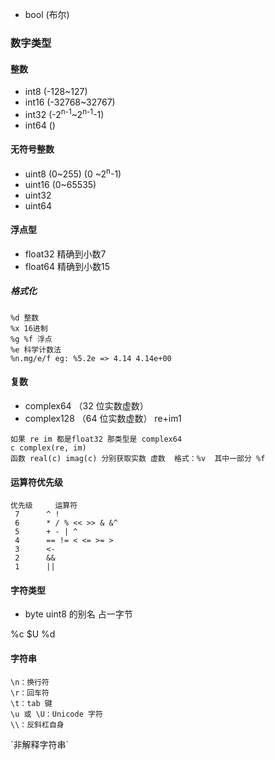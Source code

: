 
- bool (布尔)


### 数字类型

#### 整数
 
- int8 (-128~127)
- int16 (-32768~32767)
- int32 (-2<sup>n-1</sup>~2<sup>n-1</sup>-1)
- int64 ()

#### 无符号整数

- uint8 (0~255) (0 ~2<sup>n</sup>-1)
- uint16 (0~65535)
- uint32
- uint64

#### 浮点型

- float32  精确到小数7
- float64  精确到小数15

##### 格式化
```
%d 整数
%x 16进制
%g %f 浮点
%e 科学计数法
%n.mg/e/f eg: %5.2e => 4.14 4.14e+00
```

#### 复数
- complex64 （32 位实数虚数）
- complex128 （64 位实数虚数） re+im1
```
如果 re im 都是float32 那类型是 complex64
c complex(re, im)
函数 real(c) imag(c) 分别获取实数 虚数  格式：%v  其中一部分 %f
```

#### 运算符优先级

```
优先级 	运算符
 7 		^ !
 6 		* / % << >> & &^
 5 		+ - | ^
 4 		== != < <= >= >
 3 		<-
 2 		&&
 1 		||
```

#### 字符类型

- byte uint8 的别名 占一字节

%c $U %d

#### 字符串

```
\n：换行符
\r：回车符
\t：tab 键
\u 或 \U：Unicode 字符
\\：反斜杠自身
```
\`非解释字符串\`